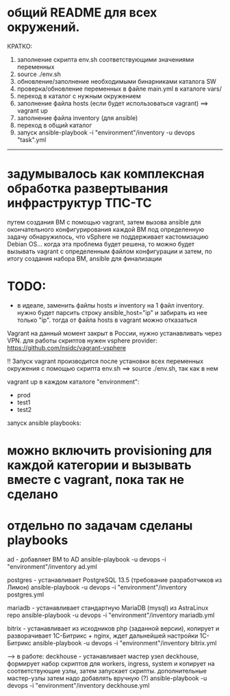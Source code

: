 # общий README для всех окружений. 

КРАТКО:
1. заполнение скрипта env.sh соответствующими значениями переменных  
2. source ./env.sh
3. обновление/заполнение необходимыми бинарниками каталога SW
4. проверка/обновление переменных в файле main.yml в каталоге vars/
5. переход в каталог с нужным окружением
6. заполнение файла hosts (если будет использоваться vagrant) ==> vagrant up
7. заполнение файла inventory (для ansible)
8. переход в общий каталог
9. запуск ansible-playbook -i "environment"/inventory -u devops "task".yml  

---

# задумывалось как комплексная обработка развертывания инфраструктур ТПС-ТС
путем создания ВМ с помощью vagrant, затем вызова ansible для окончательного конфигурирования каждой ВМ под определенную задачу
обнаружилось, что vSphere не поддерживает кастомизацию Debian OS...
когда эта проблема будет решена, то можно будет вызывать vagrant с определенным файлом 
конфигурации и затем, по итогу создания набора ВМ, ansible для финализации

# TODO:
  - в идеале, заменить файлы hosts и inventory на 1 файл inventory. нужно будет парсить строку ansible_host="ip" и забирать из нее только "ip". тогда от файла hosts в vagrant можно отказаться 

Vagrant на данный момент закрыт в России, нужно устанавливать через VPN. для работы скриптов нужен vsphere provider: https://github.com/nsidc/vagrant-vsphere

!! Запуск vagrant производится после установки всех переменных окружения с помощью скрипта env.sh ==> source ./env.sh, так как в нем

vagrant up в каждом каталоге "environment":
  - prod
  - test1
  - test2

запуск ansible playbooks:
# можно включить provisioning для каждой категории <environment> и вызывать вместе с vagrant, пока так не сделано

# отдельно по задачам сделаны playbooks

ad - добавляет ВМ to AD
    ansible-playbook -u devops -i "environment"/inventory ad.yml

postgres - устанавливает PostgreSQL 13.5 (требование разработчиков из Лимон) 
    ansible-playbook -u devops -i "environment"/inventory postgres.yml

mariadb - устанавливает стандартную MariaDB (mysql) из AstraLinux repo
    ansible-playbook -u devops -i "environment"/inventory mariadb.yml

bitrix - устанавливает из исходников php (заданной версии), копирует и разворачивает 1С-Битрикс + nginx, ждет дальнейшей настройки 1С-Битрикс
    ansible-playbook -u devops -i "environment"/inventory bitrix.yml

--> в работе: deckhouse - устанавливает мастер узел deckhouse, формирует набор скриптов для workers, ingress, system и копирует на соответствующие узлы, затем запускает скрипты. дополнительные мастер-узлы затем надо добавлять вручную (?) 
    ansible-playbook -u devops -i "environment"/inventory deckhouse.yml

